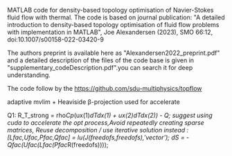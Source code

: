 MATLAB code for density-based topology optimisation of Navier-Stokes fluid flow with thermal. The code is based on journal publication: "A detailed introduction to density-based topology optimisation of fluid flow problems with implementation in MATLAB", Joe Alexandersen (2023), SMO 66:12, doi:10.1007/s00158-022-03420-9

The authors preprint is available here as "Alexandersen2022_preprint.pdf" and a detailed description of the files of the code base is given in "supplementary_codeDescription.pdf".you can search it for deep understanding.

The code follow by the https://github.com/sdu-multiphysics/topflow

adaptive mvlim + Heaviside β-projection used for accelerate

Q1: R_T_strong = rho*Cp*(ux(1)*dTdx(1) + ux(2)*dTdx(2)) - Q;
suggest using cuda to accelerate the opt process,Avoid repeatedly creating sparse matrices,
Reuse decomposition / use iterative solution instead :
[Lfac,Ufac,Pfac,Qfac] = lu(J(freedofs,freedofs),'vector');
dS = -Qfac*(Ufac\(Lfac\(Pfac*R(freedofs))));
